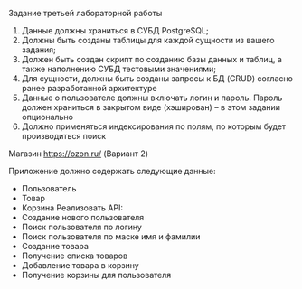 Задание третьей лабораторной работы
1. Данные должны храниться в СУБД PostgreSQL;
2. Должны быть созданы таблицы для каждой сущности из вашего задания;
3. Должен быть создан скрипт по созданию базы данных и таблиц, а также
наполнению СУБД тестовыми значениями;
4. Для сущности, должны быть созданы запросы к БД (CRUD) согласно ранее
разработанной архитектуре
5. Данные о пользователе должны включать логин и пароль. Пароль должен
храниться в закрытом виде (хэширован) – в этом задании опционально
6. Должно применяться индексирования по полям, по которым будет
производиться поиск

Магазин https://ozon.ru/ (Вариант 2)

Приложение должно содержать следующие данные:
- Пользователь
- Товар
- Корзина
Реализовать API:
- Создание нового пользователя
- Поиск пользователя по логину
- Поиск пользователя по маске имя и фамилии
- Создание товара
- Получение списка товаров
- Добавление товара в корзину
- Получение корзины для пользователя
